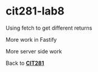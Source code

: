 # cit281-lab8
Using fetch to get different returns 

More work in Fastify

More server side work

Back to [**CIT281**](https://opyle.github.io/CIT281/)
